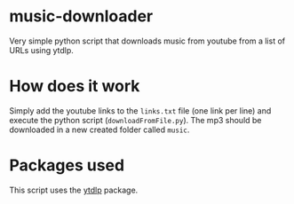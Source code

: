 # music-downloader
Very simple python script that downloads music from youtube from a list of URLs using ytdlp.

# How does it work
Simply add the youtube links to the `links.txt` file (one link per line) and execute the python script (`downloadFromFile.py`). The mp3 should be downloaded in a new created folder called `music`.

# Packages used
This script uses the [ytdlp](https://pypi.org/project/yt-dlp/) package.
